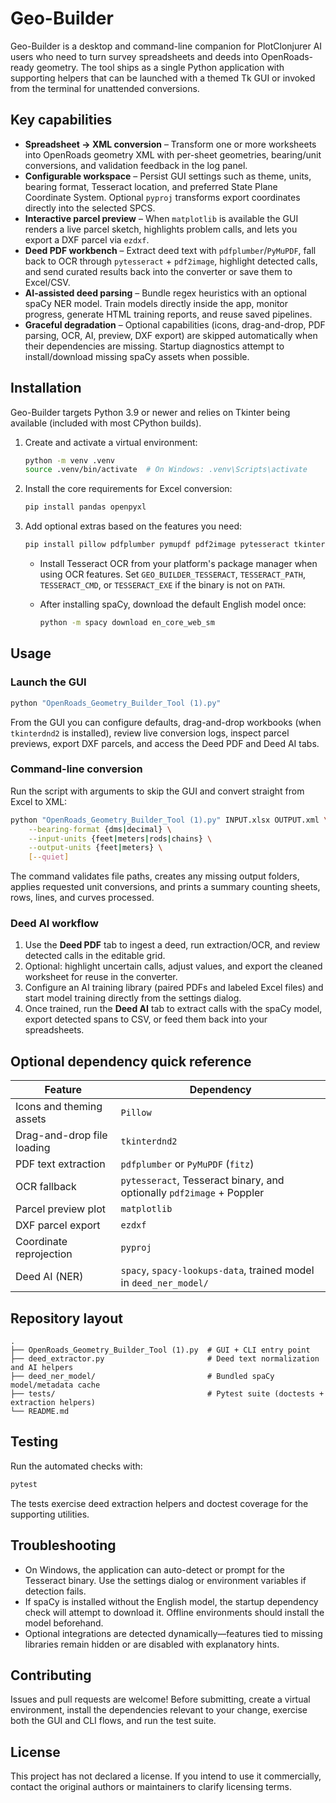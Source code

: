 # Geo-Builder

Geo-Builder is a desktop and command-line companion for PlotClonjurer AI users who need to turn survey spreadsheets and deeds into OpenRoads-ready geometry. The tool ships as a single Python application with supporting helpers that can be launched with a themed Tk GUI or invoked from the terminal for unattended conversions.

## Key capabilities

- **Spreadsheet → XML conversion** – Transform one or more worksheets into OpenRoads geometry XML with per-sheet geometries, bearing/unit conversions, and validation feedback in the log panel.
- **Configurable workspace** – Persist GUI settings such as theme, units, bearing format, Tesseract location, and preferred State Plane Coordinate System. Optional `pyproj` transforms export coordinates directly into the selected SPCS.
- **Interactive parcel preview** – When `matplotlib` is available the GUI renders a live parcel sketch, highlights problem calls, and lets you export a DXF parcel via `ezdxf`.
- **Deed PDF workbench** – Extract deed text with `pdfplumber`/`PyMuPDF`, fall back to OCR through `pytesseract` + `pdf2image`, highlight detected calls, and send curated results back into the converter or save them to Excel/CSV.
- **AI-assisted deed parsing** – Bundle regex heuristics with an optional spaCy NER model. Train models directly inside the app, monitor progress, generate HTML training reports, and reuse saved pipelines.
- **Graceful degradation** – Optional capabilities (icons, drag-and-drop, PDF parsing, OCR, AI, preview, DXF export) are skipped automatically when their dependencies are missing. Startup diagnostics attempt to install/download missing spaCy assets when possible.

## Installation

Geo-Builder targets Python 3.9 or newer and relies on Tkinter being available (included with most CPython builds).

1. Create and activate a virtual environment:

   ```bash
   python -m venv .venv
   source .venv/bin/activate  # On Windows: .venv\Scripts\activate
   ```

2. Install the core requirements for Excel conversion:

   ```bash
   pip install pandas openpyxl
   ```

3. Add optional extras based on the features you need:

   ```bash
   pip install pillow pdfplumber pymupdf pdf2image pytesseract tkinterdnd2 spacy spacy-lookups-data pyproj ezdxf matplotlib
   ```

   - Install Tesseract OCR from your platform's package manager when using OCR features. Set `GEO_BUILDER_TESSERACT`, `TESSERACT_PATH`, `TESSERACT_CMD`, or `TESSERACT_EXE` if the binary is not on `PATH`.
   - After installing spaCy, download the default English model once:

     ```bash
     python -m spacy download en_core_web_sm
     ```

## Usage

### Launch the GUI

```bash
python "OpenRoads_Geometry_Builder_Tool (1).py"
```

From the GUI you can configure defaults, drag-and-drop workbooks (when `tkinterdnd2` is installed), review live conversion logs, inspect parcel previews, export DXF parcels, and access the Deed PDF and Deed AI tabs.

### Command-line conversion

Run the script with arguments to skip the GUI and convert straight from Excel to XML:

```bash
python "OpenRoads_Geometry_Builder_Tool (1).py" INPUT.xlsx OUTPUT.xml \
    --bearing-format {dms|decimal} \
    --input-units {feet|meters|rods|chains} \
    --output-units {feet|meters} \
    [--quiet]
```

The command validates file paths, creates any missing output folders, applies requested unit conversions, and prints a summary counting sheets, rows, lines, and curves processed.

### Deed AI workflow

1. Use the **Deed PDF** tab to ingest a deed, run extraction/OCR, and review detected calls in the editable grid.
2. Optional: highlight uncertain calls, adjust values, and export the cleaned worksheet for reuse in the converter.
3. Configure an AI training library (paired PDFs and labeled Excel files) and start model training directly from the settings dialog.
4. Once trained, run the **Deed AI** tab to extract calls with the spaCy model, export detected spans to CSV, or feed them back into your spreadsheets.

## Optional dependency quick reference

| Feature | Dependency |
| --- | --- |
| Icons and theming assets | `Pillow` |
| Drag-and-drop file loading | `tkinterdnd2` |
| PDF text extraction | `pdfplumber` or `PyMuPDF` (`fitz`) |
| OCR fallback | `pytesseract`, Tesseract binary, and optionally `pdf2image` + Poppler |
| Parcel preview plot | `matplotlib` |
| DXF parcel export | `ezdxf` |
| Coordinate reprojection | `pyproj` |
| Deed AI (NER) | `spacy`, `spacy-lookups-data`, trained model in `deed_ner_model/` |

## Repository layout

```
.
├── OpenRoads_Geometry_Builder_Tool (1).py  # GUI + CLI entry point
├── deed_extractor.py                       # Deed text normalization and AI helpers
├── deed_ner_model/                         # Bundled spaCy model/metadata cache
├── tests/                                  # Pytest suite (doctests + extraction helpers)
└── README.md
```

## Testing

Run the automated checks with:

```bash
pytest
```

The tests exercise deed extraction helpers and doctest coverage for the supporting utilities.

## Troubleshooting

- On Windows, the application can auto-detect or prompt for the Tesseract binary. Use the settings dialog or environment variables if detection fails.
- If spaCy is installed without the English model, the startup dependency check will attempt to download it. Offline environments should install the model beforehand.
- Optional integrations are detected dynamically—features tied to missing libraries remain hidden or are disabled with explanatory hints.

## Contributing

Issues and pull requests are welcome! Before submitting, create a virtual environment, install the dependencies relevant to your change, exercise both the GUI and CLI flows, and run the test suite.

## License

This project has not declared a license. If you intend to use it commercially, contact the original authors or maintainers to clarify licensing terms.
